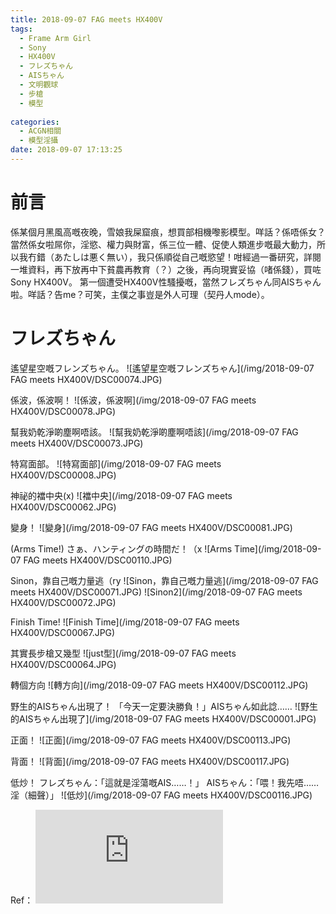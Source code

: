 ```yaml
---
title: 2018-09-07 FAG meets HX400V
tags:
  - Frame Arm Girl
  - Sony
  - HX400V
  - フレズちゃん
  - AISちゃん
  - 文明觀球
  - 步槍
  - 模型
  
categories:
  - ACGN相關
  - 模型淫攝
date: 2018-09-07 17:13:25
---
```

# 前言
係某個月黑風高嘅夜晚，雪娘我屎窟痕，想買部相機嚟影模型。咩話？係唔係女？當然係女啦屌你，淫慾、權力與財富，係三位一體、促使人類進步嘅最大動力，所以我冇錯（あたしは悪く無い），我只係順從自己嘅慾望！咁經過一番研究，詳閱一堆資料，再下放再中下貧農再教育（？）之後，再向現實妥協（啫係錢），買咗Sony HX400V。
第一個遭受HX400V性騷擾嘅，當然フレズちゃん同AISちゃん啦。咩話？告me？可笑，主僕之事豈是外人可理（契丹人mode）。
# フレズちゃん
遙望星空嘅フレンズちゃん。
![遙望星空嘅フレンズちゃん](/img/2018-09-07 FAG meets HX400V/DSC00074.JPG)

係波，係波啊！
![係波，係波啊](/img/2018-09-07 FAG meets HX400V/DSC00078.JPG)

幫我奶乾淨啲塵啊唔該。
![幫我奶乾淨啲塵啊唔該](/img/2018-09-07 FAG meets HX400V/DSC00073.JPG)

特寫面部。
![特寫面部](/img/2018-09-07 FAG meets HX400V/DSC00008.JPG)

神祕的襠中央(x)
![襠中央](/img/2018-09-07 FAG meets HX400V/DSC00062.JPG)

變身！
![變身](/img/2018-09-07 FAG meets HX400V/DSC00081.JPG)

(Arms Time!) さぁ、ハンティングの時間だ！（x
![Arms Time](/img/2018-09-07 FAG meets HX400V/DSC00110.JPG)

Sinon，靠自己嘅力量逃（ry
![Sinon，靠自己嘅力量逃](/img/2018-09-07 FAG meets HX400V/DSC00071.JPG)
![Sinon2](/img/2018-09-07 FAG meets HX400V/DSC00072.JPG)

Finish Time!
![Finish Time](/img/2018-09-07 FAG meets HX400V/DSC00067.JPG)

其實長步槍又幾型
![just型](/img/2018-09-07 FAG meets HX400V/DSC00064.JPG)

轉個方向
![轉方向](/img/2018-09-07 FAG meets HX400V/DSC00112.JPG)

野生的AISちゃん出現了！
「今天一定要決勝負！」AISちゃん如此諗……
![野生的AISちゃん出現了](/img/2018-09-07 FAG meets HX400V/DSC00001.JPG)

正面！
![正面](/img/2018-09-07 FAG meets HX400V/DSC00113.JPG)

背面！
![背面](/img/2018-09-07 FAG meets HX400V/DSC00117.JPG)

低炒！
フレズちゃん：「這就是淫蕩嘅AIS……！」
AISちゃん：「喂！我先唔……淫（細聲）」
![低炒](/img/2018-09-07 FAG meets HX400V/DSC00116.JPG)

Ref：
![更多嘅芙蕾絲（相集）](https://photo.tto.moe/index.php?/category/1)
